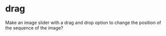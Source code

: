 # drag
Make an image slider with a drag and drop option to change the position of the sequence of the image?
